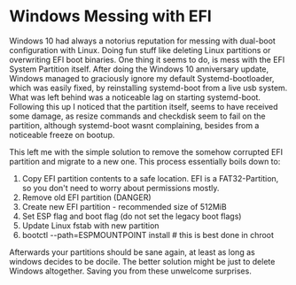 # Windows Messing with EFI
Windows 10 had always a notorius reputation for messing with dual-boot configuration with Linux. Doing fun stuff like deleting Linux partitions or overwriting EFI boot binaries.
One thing it seems to do, is mess with the EFI System Partition itself. After doing the Windows 10 anniversary update, Windows managed to graciously ignore my default Systemd-bootloader, which was easily fixed, by reinstalling systemd-boot from a live usb system.
What was left behind was a noticeable lag on starting systemd-boot. 
Following this up I noticed that the partition itself, seems to have received some damage, as resize commands and checkdisk seem to fail on the partition, although systemd-boot wasnt complaining, besides from a noticeable freeze on bootup.

This left me with the simple solution to remove the somehow corrupted EFI partition and migrate to a new one.
This process essentially boils down to:
1. Copy EFI partition contents to a safe location. EFI is a FAT32-Partition, so you don't need to worry about permissions mostly.
2. Remove old EFI partition (DANGER)
3. Create new EFI partition - recommended size of 512MiB
4. Set ESP flag and boot flag (do not set the legacy boot flags)
5. Update Linux fstab with new partition
6. bootctl --path=ESPMOUNTPOINT install # this is best done in chroot

Afterwards your partitions should be sane again, at least as long as windows decides to be docile.
The better solution might be just to delete Windows altogether. Saving you from these unwelcome surprises.
